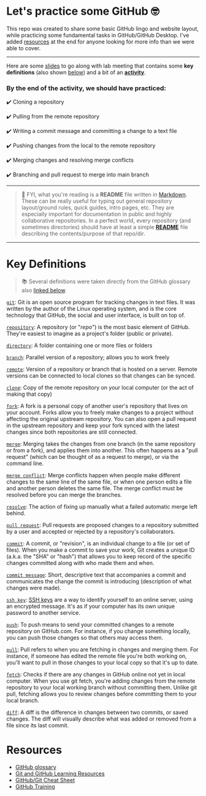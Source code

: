 # Let's practice some GitHub :nerd_face:

This repo was created to share some basic GitHub lingo and website layout, while practicing some fundamental tasks in GitHub/GitHub Desktop. I've added [resources](#resources) at the end for anyone looking for more info than we were able to cover.


---


Here are some [slides](https://ksuprod-my.sharepoint.com/:p:/g/personal/rmarques_kent_edu/EZAmHw_xuFZPjNwK3d8eZawBPEjjnRHovxuvr3Y0vhjTFg?e=Ah1upX) to go along with lab meeting that contains some **key definitions** (also shown [below](#key-definitions)) and a bit of an [**activity**](https://ksuprod-my.sharepoint.com/:p:/g/personal/rmarques_kent_edu/EZAmHw_xuFZPjNwK3d8eZawBPEjjnRHovxuvr3Y0vhjTFg?e=zkhu9j&nav=eyJzSWQiOjI2NCwiY0lkIjozOTM3MTUyODU4fQ). 

### By the end of the activity, we should have practiced:
:heavy_check_mark: Cloning a repository

:heavy_check_mark: Pulling from the remote repository

:heavy_check_mark: Writing a commit message and committing a change to a text file

:heavy_check_mark: Pushing changes from the local to the remote repository

:heavy_check_mark: Merging changes and resolving merge conflicts

:heavy_check_mark: Branching and pull request to merge into main branch

---


> :mega: FYI, what you're reading is a **README** file written in [Markdown](https://github.com/adam-p/markdown-here/wiki/Markdown-Cheatsheet). These can be really useful for typing out general repository layout/ground rules, quick guides, intro pages, etc. They are especially important for documentation in public and highly collaborative repositories. In a perfect world, every repository (and sometimes directories) should have at least a simple [**README**](https://docs.github.com/en/repositories/managing-your-repositorys-settings-and-features/customizing-your-repository/about-readmes) file describing the contents/purpose of that repo/dir.


---


# Key Definitions
> :books: Several definitions were taken directly from the GitHub glossary also [linked below](#resources).

[`git`](https://docs.github.com/en/get-started/quickstart/github-glossary#git): Git is an open source program for tracking changes in text files. It was written by the author of the Linux operating system, and is the core technology that GitHub, the social and user interface, is built on top of.

[`repository`](https://docs.github.com/en/get-started/quickstart/github-glossary#repository): A repository (or "_repo_") is the most basic element of GitHub. They're easiest to imagine as a project's folder (public or private).

[`directory`](https://docs.github.com/en/get-started/quickstart/github-glossary#directory): A folder containing one or more files or folders

[`branch`](https://docs.github.com/en/get-started/quickstart/github-glossary#branch): Parallel version of a repository; allows you to work freely

[`remote`](https://docs.github.com/en/get-started/quickstart/github-glossary#remote): Version of a repository or branch that is hosted on a server. Remote versions can be connected to local clones so that changes can be synced.

[`clone`](https://docs.github.com/en/get-started/quickstart/github-glossary#clone): Copy of the remote repository on your local computer (or the act of making that copy)

[`fork`](https://docs.github.com/en/get-started/quickstart/github-glossary#fork): A fork is a personal copy of another user's repository that lives on your account. Forks allow you to freely make changes to a project without affecting the original upstream repository. You can also open a pull request in the upstream repository and keep your fork synced with the latest changes since both repositories are still connected.

[`merge`](https://docs.github.com/en/get-started/quickstart/github-glossary#merge): Merging takes the changes from one branch (in the same repository or from a fork), and applies them into another. This often happens as a "pull request" (which can be thought of as a request to merge), or via the command line.

[`merge conflict`](https://docs.github.com/en/get-started/quickstart/github-glossary#merge-conflict): Merge conflicts happen when people make different changes to the same line of the same file, or when one person edits a file and another person deletes the same file. The merge conflict must be resolved before you can merge the branches.

[`resolve`](https://docs.github.com/en/get-started/quickstart/github-glossary#resolve): The action of fixing up manually what a failed automatic merge left behind.

[`pull request`](https://docs.github.com/en/get-started/quickstart/github-glossary#pull-request): Pull requests are proposed changes to a repository submitted by a user and accepted or rejected by a repository's collaborators.

[`commit`](https://docs.github.com/en/get-started/quickstart/github-glossary#commit): A commit, or "revision", is an individual change to a file (or set of files). 
When you make a commit to save your work, Git creates a unique ID (a.k.a. the "SHA" or "hash") that allows you to keep record of the specific changes committed along with who made them and when. 

[`commit message`](https://docs.github.com/en/get-started/quickstart/github-glossary#commit-message): Short, descriptive text that accompanies a commit and communicates the change the commit is introducing (description of what changes were made).

[`ssh key`](https://docs.github.com/en/get-started/quickstart/github-glossary#ssh-key): [SSH keys](https://docs.github.com/en/authentication/connecting-to-github-with-ssh/generating-a-new-ssh-key-and-adding-it-to-the-ssh-agent) are a way to identify yourself to an online server, using an encrypted message. It's as if your computer has its own unique password to another service.

[`push`](https://docs.github.com/en/get-started/quickstart/github-glossary#push): To push means to send your committed changes to a remote repository on GitHub.com. For instance, if you change something locally, you can push those changes so that others may access them.

[`pull`](https://docs.github.com/en/get-started/quickstart/github-glossary#pull): Pull refers to when you are fetching in changes and merging them. For instance, if someone has edited the remote file you're both working on, you'll want to pull in those changes to your local copy so that it's up to date. 

[`fetch`](https://docs.github.com/en/get-started/quickstart/github-glossary#fetch): Checks if there are any changes in GitHub online not yet in local computer. When you use git fetch, you're adding changes from the remote repository to your local working branch without committing them. Unlike git pull, fetching allows you to review changes before committing them to your local branch.

[`diff`](https://docs.github.com/en/get-started/quickstart/github-glossary#diff): A diff is the difference in changes between two commits, or saved changes. The diff will visually describe what was added or removed from a file since its last commit.


# Resources
* [GitHub glossary](https://docs.github.com/en/get-started/quickstart/github-glossary)
* [Git and GitHub Learning Resources](https://docs.github.com/en/get-started/quickstart/git-and-github-learning-resources)
* [GitHub/Git Cheat Sheet](https://training.github.com/downloads/github-git-cheat-sheet.pdf)
* [GitHub Training](https://githubtraining.github.io/training-manual/#/01_getting_ready_for_class)
